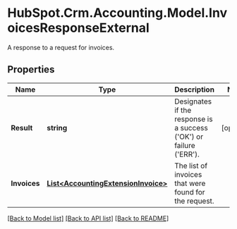 # HubSpot.Crm.Accounting.Model.InvoicesResponseExternal
A response to a request for invoices.

## Properties

Name | Type | Description | Notes
------------ | ------------- | ------------- | -------------
**Result** | **string** | Designates if the response is a success (&#39;OK&#39;) or failure (&#39;ERR&#39;). | [optional] 
**Invoices** | [**List&lt;AccountingExtensionInvoice&gt;**](AccountingExtensionInvoice.md) | The list of invoices that were found for the request. | 

[[Back to Model list]](../README.md#documentation-for-models) [[Back to API list]](../README.md#documentation-for-api-endpoints) [[Back to README]](../README.md)

